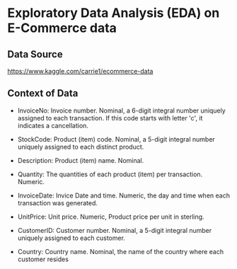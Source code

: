 # Exploratory Data Analysis (EDA) on E-Commerce data 

## Data Source 
https://www.kaggle.com/carrie1/ecommerce-data

## Context of Data 


- InvoiceNo: Invoice number. Nominal, a 6-digit integral number uniquely assigned to each transaction. If this code starts with letter 'c', it indicates a cancellation.

- StockCode: Product (item) code. Nominal, a 5-digit integral number uniquely assigned to each distinct product.

- Description: Product (item) name. Nominal.

- Quantity: The quantities of each product (item) per transaction. Numeric.

- InvoiceDate: Invice Date and time. Numeric, the day and time when each transaction was generated.

- UnitPrice: Unit price. Numeric, Product price per unit in sterling.

- CustomerID: Customer number. Nominal, a 5-digit integral number uniquely assigned to each customer.

- Country: Country name. Nominal, the name of the country where each customer resides
